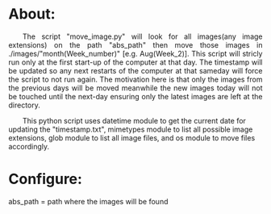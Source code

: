 # About:
<p align="justify">
  &emsp;&emsp;The script "move_image.py" will look for all images(any image extensions) on the path "abs_path" then move those images in ./images/"month(Week_number)" [e.g. Aug(Week_2)].
This script will stricly run only at the first start-up of the computer at that day. The timestamp will be updated so any next restarts of the computer at that sameday will force the script to not run again.  The motivation here is that only the images from the previous days will be moved meanwhile the new images today will not be touched until the next-day ensuring only the latest images are left at the directory.


&emsp;&emsp;This python script uses datetime module to get the current date for updating  the "timestamp.txt", mimetypes module to list all possible image extensions, glob module to list all image files, and os module to move files accordingly.
</p>

# Configure:  
abs_path = path where the images will be found

